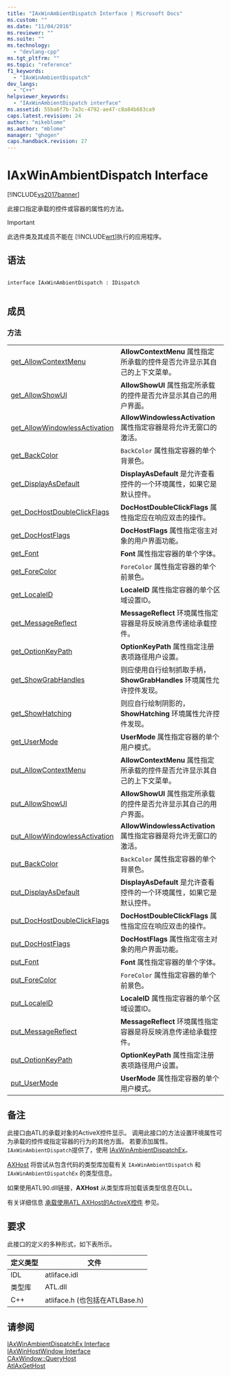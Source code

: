```yaml
---
title: "IAxWinAmbientDispatch Interface | Microsoft Docs"
ms.custom: ""
ms.date: "11/04/2016"
ms.reviewer: ""
ms.suite: ""
ms.technology: 
  - "devlang-cpp"
ms.tgt_pltfrm: ""
ms.topic: "reference"
f1_keywords: 
  - "IAxWinAmbientDispatch"
dev_langs: 
  - "C++"
helpviewer_keywords: 
  - "IAxWinAmbientDispatch interface"
ms.assetid: 55ba6f7b-7a3c-4792-ae47-c8a84b683ca9
caps.latest.revision: 24
author: "mikeblome"
ms.author: "mblome"
manager: "ghogen"
caps.handback.revision: 27
---
```

# IAxWinAmbientDispatch Interface
[!INCLUDE[vs2017banner](../../assembler/inline/includes/vs2017banner.md)]

此接口指定承载的控件或容器的属性的方法。  
  
> [!IMPORTANT]
>  此选件类及其成员不能在 [!INCLUDE[wrt](../../atl/reference/includes/wrt_md.md)]执行的应用程序。  
  
## 语法  
  
```  
  
interface IAxWinAmbientDispatch : IDispatch  
  
```  
  
## 成员  
  
### 方法  
  
|||  
|-|-|  
|[get\_AllowContextMenu](../Topic/IAxWinAmbientDispatch::get_AllowContextMenu.md)|**AllowContextMenu** 属性指定所承载的控件是否允许显示其自己的上下文菜单。|  
|[get\_AllowShowUI](../Topic/IAxWinAmbientDispatch::get_AllowShowUI.md)|**AllowShowUI** 属性指定所承载的控件是否允许显示其自己的用户界面。|  
|[get\_AllowWindowlessActivation](../Topic/IAxWinAmbientDispatch::get_AllowWindowlessActivation.md)|**AllowWindowlessActivation** 属性指定容器是将允许无窗口的激活。|  
|[get\_BackColor](../Topic/IAxWinAmbientDispatch::get_BackColor.md)|`BackColor` 属性指定容器的单个背景色。|  
|[get\_DisplayAsDefault](../Topic/IAxWinAmbientDispatch::get_DisplayAsDefault.md)|**DisplayAsDefault** 是允许查看控件的一个环境属性，如果它是默认控件。|  
|[get\_DocHostDoubleClickFlags](../Topic/IAxWinAmbientDispatch::get_DocHostDoubleClickFlags.md)|**DocHostDoubleClickFlags** 属性指定应在响应双击的操作。|  
|[get\_DocHostFlags](../Topic/IAxWinAmbientDispatch::get_DocHostFlags.md)|**DocHostFlags** 属性指定宿主对象的用户界面功能。|  
|[get\_Font](../Topic/IAxWinAmbientDispatch::get_Font.md)|**Font** 属性指定容器的单个字体。|  
|[get\_ForeColor](../Topic/IAxWinAmbientDispatch::get_ForeColor.md)|`ForeColor` 属性指定容器的单个前景色。|  
|[get\_LocaleID](../Topic/IAxWinAmbientDispatch::get_LocaleID.md)|**LocaleID** 属性指定容器的单个区域设置ID。|  
|[get\_MessageReflect](../Topic/IAxWinAmbientDispatch::get_MessageReflect.md)|**MessageReflect** 环境属性指定容器是将反映消息传递给承载控件。|  
|[get\_OptionKeyPath](../Topic/IAxWinAmbientDispatch::get_OptionKeyPath.md)|**OptionKeyPath** 属性指定注册表项路径用户设置。|  
|[get\_ShowGrabHandles](../Topic/IAxWinAmbientDispatch::get_ShowGrabHandles.md)|则应使用自行绘制抓取手柄，**ShowGrabHandles** 环境属性允许控件发现。|  
|[get\_ShowHatching](../Topic/IAxWinAmbientDispatch::get_ShowHatching.md)|则应自行绘制阴影的，**ShowHatching** 环境属性允许控件发现。|  
|[get\_UserMode](../Topic/IAxWinAmbientDispatch::get_UserMode.md)|**UserMode** 属性指定容器的单个用户模式。|  
|[put\_AllowContextMenu](../Topic/IAxWinAmbientDispatch::put_AllowContextMenu.md)|**AllowContextMenu** 属性指定所承载的控件是否允许显示其自己的上下文菜单。|  
|[put\_AllowShowUI](../Topic/IAxWinAmbientDispatch::put_AllowShowUI.md)|**AllowShowUI** 属性指定所承载的控件是否允许显示其自己的用户界面。|  
|[put\_AllowWindowlessActivation](../Topic/IAxWinAmbientDispatch::put_AllowWindowlessActivation.md)|**AllowWindowlessActivation** 属性指定容器是将允许无窗口的激活。|  
|[put\_BackColor](../Topic/IAxWinAmbientDispatch::put_BackColor.md)|`BackColor` 属性指定容器的单个背景色。|  
|[put\_DisplayAsDefault](../Topic/IAxWinAmbientDispatch::put_DisplayAsDefault.md)|**DisplayAsDefault** 是允许查看控件的一个环境属性，如果它是默认控件。|  
|[put\_DocHostDoubleClickFlags](../Topic/IAxWinAmbientDispatch::put_DocHostDoubleClickFlags.md)|**DocHostDoubleClickFlags** 属性指定应在响应双击的操作。|  
|[put\_DocHostFlags](../Topic/IAxWinAmbientDispatch::put_DocHostFlags.md)|**DocHostFlags** 属性指定宿主对象的用户界面功能。|  
|[put\_Font](../Topic/IAxWinAmbientDispatch::put_Font.md)|**Font** 属性指定容器的单个字体。|  
|[put\_ForeColor](../Topic/IAxWinAmbientDispatch::put_ForeColor.md)|`ForeColor` 属性指定容器的单个前景色。|  
|[put\_LocaleID](../Topic/IAxWinAmbientDispatch::put_LocaleID.md)|**LocaleID** 属性指定容器的单个区域设置ID。|  
|[put\_MessageReflect](../Topic/IAxWinAmbientDispatch::put_MessageReflect.md)|**MessageReflect** 环境属性指定容器是将反映消息传递给承载控件。|  
|[put\_OptionKeyPath](../Topic/IAxWinAmbientDispatch::put_OptionKeyPath.md)|**OptionKeyPath** 属性指定注册表项路径用户设置。|  
|[put\_UserMode](../Topic/IAxWinAmbientDispatch::put_UserMode.md)|**UserMode** 属性指定容器的单个用户模式。|  
  
## 备注  
 此接口由ATL的承载对象的ActiveX控件显示。  调用此接口的方法设置环境属性可为承载的控件或指定容器的行为的其他方面。  若要添加属性。`IAxWinAmbientDispatch`提供了，使用 [IAxWinAmbientDispatchEx](../../atl/reference/iaxwinambientdispatchex-interface.md)。  
  
 [AXHost](https://msdn.microsoft.com/en-us/library/system.windows.forms.axhost.aspx) 将尝试从包含代码的类型库加载有关 `IAxWinAmbientDispatch` 和 `IAxWinAmbientDispatchEx` 的类型信息。  
  
 如果使用ATL90.dll链接，**AXHost** 从类型库将加载该类型信息在DLL。  
  
 有关详细信息 [承载使用ATL AXHost的ActiveX控件](../../atl/hosting-activex-controls-using-atl-axhost.md) 参见。  
  
## 要求  
 此接口的定义的多种形式，如下表所示。  
  
|定义类型|文件|  
|----------|--------|  
|IDL|atliface.idl|  
|类型库|ATL.dll|  
|C\+\+|atliface.h \(也包括在ATLBase.h\)|  
  
## 请参阅  
 [IAxWinAmbientDispatchEx Interface](../../atl/reference/iaxwinambientdispatchex-interface.md)   
 [IAxWinHostWindow Interface](../../atl/reference/iaxwinhostwindow-interface.md)   
 [CAxWindow::QueryHost](../Topic/CAxWindow::QueryHost.md)   
 [AtlAxGetHost](../Topic/AtlAxGetHost.md)
